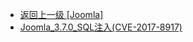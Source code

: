 - [返回上一级 [Joomla]](/4、Web应用漏洞/Joomla)
- [Joomla_3.7.0_SQL注入(CVE-2017-8917)](/4、Web应用漏洞/Joomla/Joomla_3.7.0_SQL注入(CVE-2017-8917)/)
